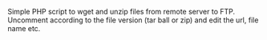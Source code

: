 Simple PHP script to wget and unzip files from remote server to FTP. 
Uncomment according to the file version (tar ball or zip) and edit the url, file name etc.
